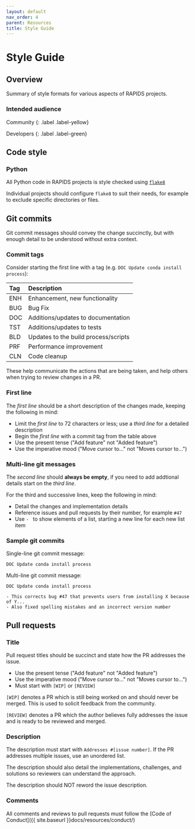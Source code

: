 ```yaml
---
layout: default
nav_order: 4
parent: Resources
title: Style Guide
---
```


# Style Guide

## Overview

Summary of style formats for various aspects of RAPIDS projects.

### Intended audience

Community
{: .label .label-yellow}

Developers
{: .label .label-green}

## Code style

### Python

All Python code in RAPIDS projects is style checked using [`flake8`](https://github.com/PyCQA/flake8)

Individual projects should configure `flake8` to suit their needs, for example to exclude specific directories or files.

## Git commits

Git commit messages should convey the change succinctly, but with enough detail to be understood without extra context.

### Commit tags

Consider starting the first line with a tag (e.g. `DOC Update conda install process`):

| Tag | Description                          |
|:----|:-------------------------------------|
| ENH | Enhancement, new functionality       |
| BUG | Bug Fix                              |
| DOC | Additions/updates to documentation   |
| TST | Additions/updates to tests           |
| BLD | Updates to the build process/scripts |
| PRF | Performance improvement              |
| CLN | Code cleanup                         |

These help communicate the actions that are being taken, and help others when trying to review changes in a PR.

### First line

The *first line* should be a short description of the changes made, keeping the following in mind:
- Limit the *first line* to 72 characters or less; use a *third line* for a detailed description
- Begin the *first line* with a commit tag from the table above
- Use the present tense ("Add feature" not "Added feature")
- Use the imperative mood ("Move cursor to..." not "Moves cursor to...")

### Multi-line git messages

The *second line* should **always be empty**, if you need to add addtional details start on the *third line*.

For the third and successive lines, keep the following in mind:
- Detail the changes and implementation details
- Reference issues and pull requests by their number, for example `#47`
- Use `- ` to show elements of a list, starting a new line for each new list item

### Sample git commits

Single-line git commit message:
```
DOC Update conda install process
```

Multi-line git commit message:
```
DOC Update conda install process

- This corrects bug #47 that prevents users from installing X because of Y...
- Also fixed spelling mistakes and an incorrect version number
```

## Pull requests

### Title

Pull request titles should be succinct and state how the PR addresses the issue.

- Use the present tense ("Add feature" not "Added feature")
- Use the imperative mood ("Move cursor to..." not "Moves cursor to...")
- Must start with `[WIP]` or `[REVIEW]`

`[WIP]` denotes a PR which is still being worked on and should never be merged. This is used to solicit feedback from the community.

`[REVIEW]` denotes a PR which the author believes fully addresses the issue and is ready to be reviewed and merged.

### Description

The description must start with `Addresses #[issue number]`. If the PR addresses multiple issues, use an unordered list.

The description should also detail the implementations, challenges, and solutions so reviewers can understand the approach.

The description should NOT reword the issue description.

### Comments

All comments and reviews to pull requests must follow the [Code of Conduct]({{ site.baseurl }}docs/resources/conduct/)
